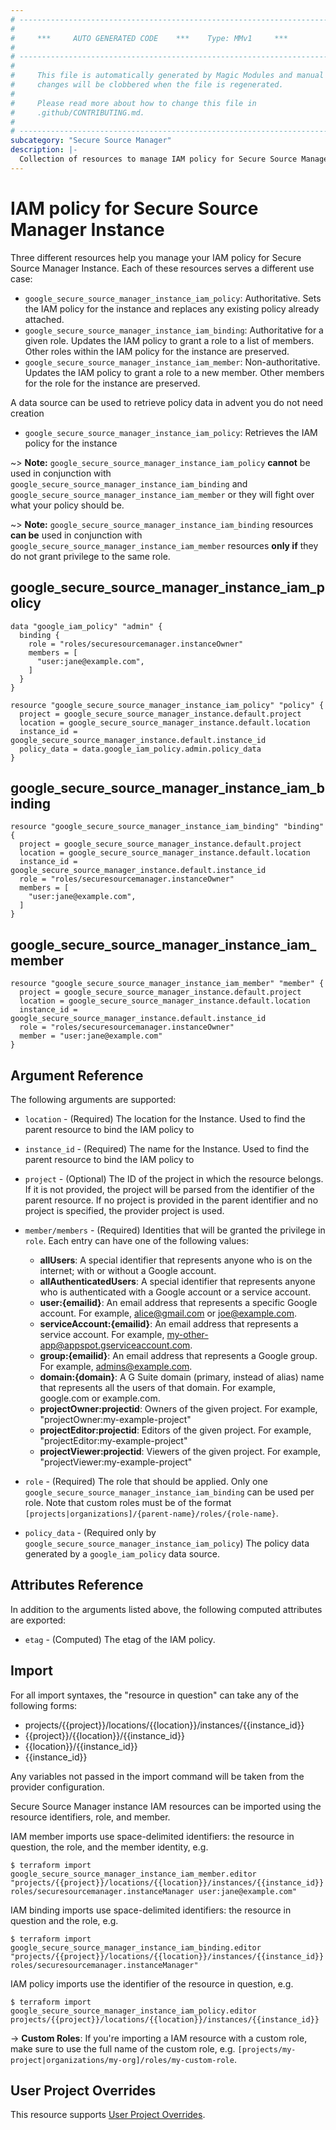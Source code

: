```yaml
---
# ----------------------------------------------------------------------------
#
#     ***     AUTO GENERATED CODE    ***    Type: MMv1     ***
#
# ----------------------------------------------------------------------------
#
#     This file is automatically generated by Magic Modules and manual
#     changes will be clobbered when the file is regenerated.
#
#     Please read more about how to change this file in
#     .github/CONTRIBUTING.md.
#
# ----------------------------------------------------------------------------
subcategory: "Secure Source Manager"
description: |-
  Collection of resources to manage IAM policy for Secure Source Manager Instance
---
```


# IAM policy for Secure Source Manager Instance
Three different resources help you manage your IAM policy for Secure Source Manager Instance. Each of these resources serves a different use case:

* `google_secure_source_manager_instance_iam_policy`: Authoritative. Sets the IAM policy for the instance and replaces any existing policy already attached.
* `google_secure_source_manager_instance_iam_binding`: Authoritative for a given role. Updates the IAM policy to grant a role to a list of members. Other roles within the IAM policy for the instance are preserved.
* `google_secure_source_manager_instance_iam_member`: Non-authoritative. Updates the IAM policy to grant a role to a new member. Other members for the role for the instance are preserved.

A data source can be used to retrieve policy data in advent you do not need creation

* `google_secure_source_manager_instance_iam_policy`: Retrieves the IAM policy for the instance

~> **Note:** `google_secure_source_manager_instance_iam_policy` **cannot** be used in conjunction with `google_secure_source_manager_instance_iam_binding` and `google_secure_source_manager_instance_iam_member` or they will fight over what your policy should be.

~> **Note:** `google_secure_source_manager_instance_iam_binding` resources **can be** used in conjunction with `google_secure_source_manager_instance_iam_member` resources **only if** they do not grant privilege to the same role.



## google_secure_source_manager_instance_iam_policy

```hcl
data "google_iam_policy" "admin" {
  binding {
    role = "roles/securesourcemanager.instanceOwner"
    members = [
      "user:jane@example.com",
    ]
  }
}

resource "google_secure_source_manager_instance_iam_policy" "policy" {
  project = google_secure_source_manager_instance.default.project
  location = google_secure_source_manager_instance.default.location
  instance_id = google_secure_source_manager_instance.default.instance_id
  policy_data = data.google_iam_policy.admin.policy_data
}
```

## google_secure_source_manager_instance_iam_binding

```hcl
resource "google_secure_source_manager_instance_iam_binding" "binding" {
  project = google_secure_source_manager_instance.default.project
  location = google_secure_source_manager_instance.default.location
  instance_id = google_secure_source_manager_instance.default.instance_id
  role = "roles/securesourcemanager.instanceOwner"
  members = [
    "user:jane@example.com",
  ]
}
```

## google_secure_source_manager_instance_iam_member

```hcl
resource "google_secure_source_manager_instance_iam_member" "member" {
  project = google_secure_source_manager_instance.default.project
  location = google_secure_source_manager_instance.default.location
  instance_id = google_secure_source_manager_instance.default.instance_id
  role = "roles/securesourcemanager.instanceOwner"
  member = "user:jane@example.com"
}
```


## Argument Reference

The following arguments are supported:

* `location` - (Required) The location for the Instance.
 Used to find the parent resource to bind the IAM policy to
* `instance_id` - (Required) The name for the Instance.
 Used to find the parent resource to bind the IAM policy to

* `project` - (Optional) The ID of the project in which the resource belongs.
    If it is not provided, the project will be parsed from the identifier of the parent resource. If no project is provided in the parent identifier and no project is specified, the provider project is used.

* `member/members` - (Required) Identities that will be granted the privilege in `role`.
  Each entry can have one of the following values:
  * **allUsers**: A special identifier that represents anyone who is on the internet; with or without a Google account.
  * **allAuthenticatedUsers**: A special identifier that represents anyone who is authenticated with a Google account or a service account.
  * **user:{emailid}**: An email address that represents a specific Google account. For example, alice@gmail.com or joe@example.com.
  * **serviceAccount:{emailid}**: An email address that represents a service account. For example, my-other-app@appspot.gserviceaccount.com.
  * **group:{emailid}**: An email address that represents a Google group. For example, admins@example.com.
  * **domain:{domain}**: A G Suite domain (primary, instead of alias) name that represents all the users of that domain. For example, google.com or example.com.
  * **projectOwner:projectid**: Owners of the given project. For example, "projectOwner:my-example-project"
  * **projectEditor:projectid**: Editors of the given project. For example, "projectEditor:my-example-project"
  * **projectViewer:projectid**: Viewers of the given project. For example, "projectViewer:my-example-project"

* `role` - (Required) The role that should be applied. Only one
    `google_secure_source_manager_instance_iam_binding` can be used per role. Note that custom roles must be of the format
    `[projects|organizations]/{parent-name}/roles/{role-name}`.

* `policy_data` - (Required only by `google_secure_source_manager_instance_iam_policy`) The policy data generated by
  a `google_iam_policy` data source.

## Attributes Reference

In addition to the arguments listed above, the following computed attributes are
exported:

* `etag` - (Computed) The etag of the IAM policy.

## Import

For all import syntaxes, the "resource in question" can take any of the following forms:

* projects/{{project}}/locations/{{location}}/instances/{{instance_id}}
* {{project}}/{{location}}/{{instance_id}}
* {{location}}/{{instance_id}}
* {{instance_id}}

Any variables not passed in the import command will be taken from the provider configuration.

Secure Source Manager instance IAM resources can be imported using the resource identifiers, role, and member.

IAM member imports use space-delimited identifiers: the resource in question, the role, and the member identity, e.g.
```
$ terraform import google_secure_source_manager_instance_iam_member.editor "projects/{{project}}/locations/{{location}}/instances/{{instance_id}} roles/securesourcemanager.instanceManager user:jane@example.com"
```

IAM binding imports use space-delimited identifiers: the resource in question and the role, e.g.
```
$ terraform import google_secure_source_manager_instance_iam_binding.editor "projects/{{project}}/locations/{{location}}/instances/{{instance_id}} roles/securesourcemanager.instanceManager"
```

IAM policy imports use the identifier of the resource in question, e.g.
```
$ terraform import google_secure_source_manager_instance_iam_policy.editor projects/{{project}}/locations/{{location}}/instances/{{instance_id}}
```

-> **Custom Roles**: If you're importing a IAM resource with a custom role, make sure to use the
 full name of the custom role, e.g. `[projects/my-project|organizations/my-org]/roles/my-custom-role`.

## User Project Overrides

This resource supports [User Project Overrides](https://registry.terraform.io/providers/hashicorp/google/latest/docs/guides/provider_reference#user_project_override).
